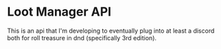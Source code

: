 # Loot Manager API

This is an api that I'm developing to eventually plug into at least a discord both for roll treasure in dnd (specifically 
3rd edition).


